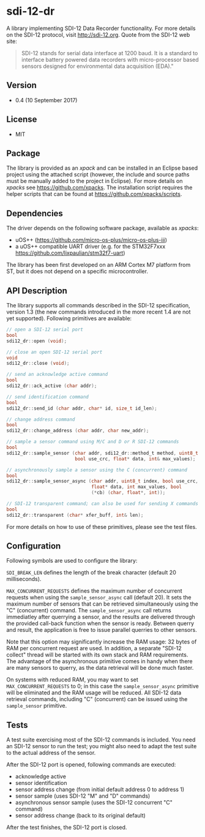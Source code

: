 # sdi-12-dr
A library implementing SDI-12 Data Recorder functionality. For more details on the SDI-12 protocol, visit http://sdi-12.org. Quote from the SDI-12 web site:
> SDI-12 stands for serial data interface at 1200 baud. It is a standard to interface battery powered data recorders with micro-processor based sensors designed for environmental data acquisition (EDA)."

## Version
* 0.4 (10 September 2017)

## License
* MIT

## Package
The library is provided as an _xpack_ and can be installed in an Eclipse based project using the attached script (however, the include and source paths must be manually added to the project in Eclipse). For more details on _xpacks_ see https://github.com/xpacks. The installation script requires the helper scripts that can be found at https://github.com/xpacks/scripts.

## Dependencies
The driver depends on the following software package, available as _xpacks_:
* uOS++ (https://github.com/micro-os-plus/micro-os-plus-iii)
* a uOS++ compatible UART driver (e.g. for the STM32F7xxx https://github.com/lixpaulian/stm32f7-uart)

The library has been first developed on an ARM Cortex M7 platform from ST, but it does not depend on a specific microcontroller.

## API Description
The library supports all commands described in the SDI-12 specification, version 1.3 (the new commands introduced in the more recent 1.4 are not yet supported). Following primitives are available:

```c
// open a SDI-12 serial port
bool
sdi12_dr::open (void);

// close an open SDI-12 serial port
void
sdi12_dr::close (void);

// send an acknowledge active command
bool
sdi12_dr::ack_active (char addr);

// send identification command
bool
sdi12_dr::send_id (char addr, char* id, size_t id_len);

// change address command
bool
sdi12_dr::change_address (char addr, char new_addr);

// sample a sensor command using M/C and D or R SDI-12 commands
bool
sdi12_dr::sample_sensor (char addr, sdi12_dr::method_t method, uint8_t index,
                         bool use_crc, float* data, int& max_values);

// asynchronously sample a sensor using the C (concurrent) command
bool
sdi12_dr::sample_sensor_async (char addr, uint8_t index, bool use_crc,
                               float* data, int max_values, bool
                               (*cb) (char, float*, int));

// SDI-12 transparent command; can also be used for sending X commands
bool
sdi12_dr::transparent (char* xfer_buff, int& len);
```

For more details on how to use of these primitives, please see the test files.

## Configuration

Following symbols are used to configure the library:

`SDI_BREAK_LEN` defines the length of the break character (default 20 milliseconds).

`MAX_CONCURRENT_REQUESTS` defines the maximum number of concurrent requests when using the `sample_sensor_async` call (default 20). It sets the maximum number of sensors that can be retrieved simultaneously using the "C" (concurrent) command. The `sample_sensor_async` call returns immediatley after querrying a sensor, and the results are delivered through the provided call-back function when the sensor is ready. Between querry and result, the application is free to issue parallel querries to other sensors.

Note that this option may significantly increase the RAM usage: 32 bytes of RAM per concurrent request are used. In addition, a separate "SDI-12 collect" thread will be started with its own stack and RAM requirements. The advantage of the asynchronous primitive comes in handy when there are many sensors to querry, as the data retrieval will be done much faster.

On systems with reduced RAM, you may want to set `MAX_CONCURRENT_REQUESTS` to 0; in this case the `sample_sensor_async` primitive will be eliminated and the RAM usage will be reduced. All SDI-12 data retrieval commands, including "C" (concurrent) can be issued using the `sample_sensor` primitive.

## Tests
A test suite exercising most of the SDI-12 commands is included. You need an SDI-12 sensor to run the test; you might also need to adapt the test suite to the actual address of the sensor.

After the SDI-12 port is opened, following commands are executed:

* acknowledge active
* sensor identification
* sensor address change (from initial default address 0 to address 1)
* sensor sample (uses SDI-12 "M" and "D" commands)
* asynchronous sensor sample (uses the SDI-12 concurrent "C" command)
* sensor address change (back to its original default)

After the test finishes, the SDI-12 port is closed.

